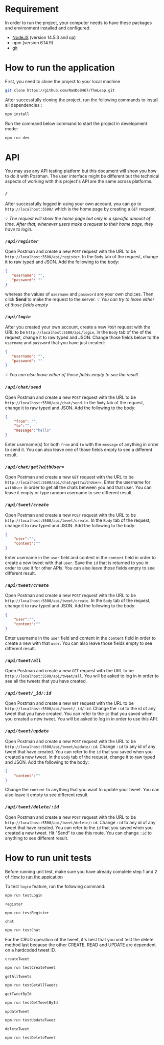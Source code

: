 # Requirement
In order to run the project, your computer needs to have these packages and environment installed and configured:
- [NodeJS](https://choosealicense.com/licenses/mit/) (version 14.5.3 and up)
- npm (version 6.14.9)
- [git](https://git-scm.com/downloads)

# How to run the application
First, you need to clone the project to your local machine

```bash
git clone https://github.com/NamDo8467/TheLeap.git
``` 

After successfully cloning the project, run the following commands to install all dependencies :

```bash
npm install
```

Run the command below command to start the project in development mode:
```bash
npm run dev
```

# API
You may use any API testing platform but this document will show you how to do it with Postman. The user interface might be different but the technical aspects of working with this project's API are the same across platforms.

### *`/`*
After successfully logged in using your own account, you can go to `http://localhost:5500/` which is the home page by creating a `GET` request.   

💡 *The request will show the home page but only in a specific amount of time. After that, whenever users make a request to their home page, they have to login.*

### *`/api/register`*

Open Postman and create a new `POST` request with the URL to be `http://localhost:5500/api/register`. In the `Body` tab of the request, change it to raw typed and JSON. Add the following to the body:  
```json
{
   "username": "",
   "password": ""
}
```
whereas the values of `username` and `password` are your own choices. Then click **Send** to make the request to the server.
💡   *You can try to leave either of those fields empty*        
### *`/api/login`*  
After you created your own account, create a new `POST` request with the URL to be `http://localhost:5500/api/login`. In the `Body` tab of the of the request, change it to raw typed and JSON. Change those fields below to the `username` and `password` that you have just created:
```json
{
   "username": "",
   "password": ""
}
```
💡   *You can also leave either of those fields empty to see the result*  

### *`/api/chat/send`*
Open Postman and create a new `POST` request with the URL to be `http://localhost:5500/api/chat/send`. In the `Body` tab of the request, change it to raw typed and JSON. Add the following to the body:  
```json
{
    "from": "",
    "to":"",
    "message":"hello"
}
```
Enter username(s) for both `from` and `to` with the `message` of anything in order to send it. You can also leave one of those fields empty to see a different result.

### *`/api/chat/get?withUser=`*
Open Postman and create a new `GET` request with the URL to be `http://localhost:5500/api/chat/get?withUser=`. Enter the username for `withUser` in order to get all the chats between you and that user. You can leave it empty or type random username to see different result.  

### *`/api/tweet/create`*
Open Postman and create a new `POST` request with the URL to be `http://localhost:5500/api/tweet/create`. In the `Body` tab of the request, change it to raw typed and JSON. Add the following to the body:  
```json
{
    "user":"",
    "content":""
}
```
Enter username in the `user` field and content in the `content` field in order to create a new tweet with that `user`. Save the `id` that is returned to you in order to use it for other APIs. You can also leave those fields empty to see different result. 

### *`/api/tweet/create`*
Open Postman and create a new `POST` request with the URL to be `http://localhost:5500/api/tweet/create`. In the `Body` tab of the request, change it to raw typed and JSON. Add the following to the body:  
```json
{
    "user":"",
    "content":""
}
```
Enter username in the `user` field and content in the `content` field in order to create a new with that `user`. You can also leave those fields empty to see different result.

### *`/api/tweet/all`*
Open Postman and create a new `GET` request with the URL to be `http://localhost:5500/api/tweet/all`. You will be asked to log in in order to see all the tweets that you have created.

### *`/api/tweet/_id/:id`*
Open Postman and create a new `GET` request with the URL to be `http://localhost:5500/api/tweet/_id/:id`. Change the `:id` to the id of any tweet that you have created. You can refer to the `id` that you saved when you created a new tweet. You will be asked to log in in order to use this API.  

### *`/api/tweet/update`*
Open Postman and create a new `POST` request with the URL to be `http://localhost:5500/api/tweet/update/:id`. Change `:id` to any id of any tweet that have created. You can refer to the `id` that you saved when you created a new tweet.  In the `Body` tab of the request, change it to raw typed and JSON. Add the following to the body:  
```json
{
    "content":""
}
```
Change the `content` to anything that you want to update your tweet. You can also leave it empty to see different result.

### *`/api/tweet/delete/:id`*
Open Postman and create a new `POST` request with the URL to be `http://localhost:5500/api/tweet/delete/:id`. Change `:id` to any id of any tweet that have created. You can refer to the `id` that you saved when you created a new tweet. Hit "Send" to use this route. You can change `:id` to anything to see different result.  

# How to run unit tests
Before running unit test, make sure you have already complete step 1 and 2 of [How to run the appication](#how-to-run-the-application)  

To test `login` feature, run the following command:
```bash
npm run testLogin
```  
`register`
```bash
npm run testRegister
```  
`chat`
```bash
npm run testChat
```  
For the CRUD operation of the tweet, it's best that you unit test the delete method last because the other CREATE, READ and UPDATE are dependent on a hardcoded tweet ID.  

`createTweet`
```bash
npm run testCreateTweet
```  
`getAllTweets`
```bash
npm run testGetAllTweets
```  
`getTweetById`
```bash
npm run testGetTweetById
```  
`updateTweet`
```bash
npm run testUpdateTweet
```  
`deleteTweet`
```bash
npm run testDeleteTweet
```  